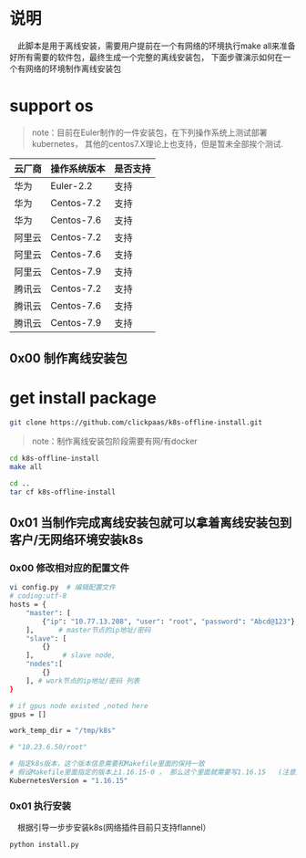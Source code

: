 # 说明
&emsp;此脚本是用于离线安装，需要用户提前在一个有网络的环境执行make all来准备好所有需要的软件包，最终生成一个完整的离线安装包， 下面步骤演示如何在一个有网络的环境制作离线安装包

# support os
>note：目前在Euler制作的一件安装包，在下列操作系统上测试部署kubernetes， 其他的centos7.X理论上也支持，但是暂未全部挨个测试.

|云厂商|操作系统版本|是否支持|
|----|----|----|
|华为|Euler-2.2|支持|
|华为|Centos-7.2|支持|
|华为|Centos-7.6|支持|
|阿里云|Centos-7.2|支持|
|阿里云|Centos-7.6|支持|
|阿里云|Centos-7.9|支持|
|腾讯云|Centos-7.2|支持|
|腾讯云|Centos-7.6|支持|
|腾讯云|Centos-7.9|支持|



## 0x00 制作离线安装包
# get install package
```bash
git clone https://github.com/clickpaas/k8s-offline-install.git
```

> note：制作离线安装包阶段需要有网/有docker
```bash
cd k8s-offline-install
make all

cd ..
tar cf k8s-offline-install
```


## 0x01 当制作完成离线安装包就可以拿着离线安装包到客户/无网络环境安装k8s

### 0x00 修改相对应的配置文件
```bash
vi config.py  # 编辑配置文件
# coding:utf-8
hosts = {
    "master": [
        {"ip": "10.77.13.208", "user": "root", "password": "Abcd@123"},
    ],		# master节点的ip地址/密码
    "slave": [
        {}
    ],       # slave node,
    "nodes":[
        {}
    ], # work节点的ip地址/密码 列表
}

# if gpus node existed ,noted here
gpus = []

work_temp_dir = "/tmp/k8s"

# "10.23.6.50/root"

# 指定k8s版本，这个版本信息需要和Makefile里面的保持一致
# 假设Makefile里面指定的版本上1.16.15-0 ， 那么这个里面就需要写1.16.15   (注意后面没有-0）
KubernetesVersion = "1.16.15"
```

### 0x01 执行安装
&emsp;根据引导一步步安装k8s(网络插件目前只支持flannel）
```bash
python install.py
```
